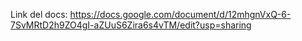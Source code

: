 Link del docs: https://docs.google.com/document/d/12mhgnVxQ-6-7SvMRtD2h9ZO4gI-aZUuS6Zira6s4vTM/edit?usp=sharing